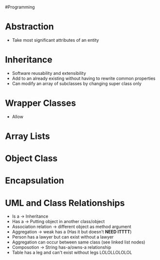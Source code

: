#Programming
# Abstraction
- Take most significant attributes of an entity

# Inheritance
- Software reusability and extensibility 
- Add to an already existing without having to rewrite common properties
- Can modify an array of subclasses by changing super class only

# Wrapper Classes 
- Allow

# Array Lists
# Object Class
# Encapsulation
# UML and Class Relationships
- Is a -> Inheritance
- Has a -> Putting object in another class/object
- Association relation -> different object as method argument
- Aggregation -> weak has a (Has it but doesn't **NEED ITTTT**)
- Person has a lawyer but can exist without a lawyer
- Aggregation can occur between same class (see linked list nodes)
- Composotion -> String has-a/owns-a relationship 
- Table has a leg and can't exist without legs LOLOLLOLOLOL
